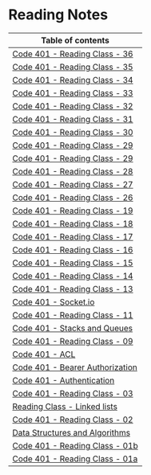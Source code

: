 # Reading Notes

|Table of contents                                      |
|-------------------------------------------------------|
|[Code 401 - Reading Class - 36](./Notes/Class-36.md) |
|[Code 401 - Reading Class - 35](./Notes/Class-35.md) |
|[Code 401 - Reading Class - 34](./Notes/Class-34.md) |
|[Code 401 - Reading Class - 33](./Notes/Class-33.md) |
|[Code 401 - Reading Class - 32](./Notes/Class-32.md) |
|[Code 401 - Reading Class - 31](./Notes/Class-31.md) |
|[Code 401 - Reading Class - 30](./Notes/Class-30.md) |
|[Code 401 - Reading Class - 29](./Notes/Class-29.md) |
|[Code 401 - Reading Class - 29](./Notes/Class-29.md) |
|[Code 401 - Reading Class - 28](./Notes/Class-28.md) |
|[Code 401 - Reading Class - 27](./Notes/Class-27.md) |
|[Code 401 - Reading Class - 26](./Notes/Class-26.md) |
|[Code 401 - Reading Class - 19](./Notes/Class-19.md) |
|[Code 401 - Reading Class - 18](./Notes/Class-18.md) |
|[Code 401 - Reading Class - 17](./Notes/Class-17.md) |
|[Code 401 - Reading Class - 16](./Notes/Class-16.md) |
|[Code 401 - Reading Class - 15](./Notes/trees/Class-15.md) |
|[Code 401 - Reading Class - 14](./Notes/Class-14.md) |
|[Code 401 - Reading Class - 13](./Notes/Class-13.md) |
|[Code 401 - Socket.io](./Notes/socketio.md) |
|[Code 401 - Reading Class - 11](./Notes/Class-11.md)|
|[Code 401 - Stacks and Queues](./Notes/stack-and-queues/stacks-and-queues.md)|
|[Code 401 - Reading Class - 09](./Notes/Class-09.md) |
|[Code 401 - ACL](./Notes/ACL.md) |
|[Code 401 - Bearer Authorization](./Notes/BearerAuthorization.md) |
|[Code 401 - Authentication](./Notes/Authentication.md) |
|[Code 401 - Reading Class - 03](./Notes/Class-03.md)   |
|[Reading Class - Linked lists](./Notes/Linked-lists.md)|
|[Code 401 - Reading Class - 02](./Notes/Class-02.md)   |
|[Data Structures and Algorithms](./Notes/DSA.md)       |
|[Code 401 - Reading Class - 01b](./Notes/Class-01b.md) |
|[Code 401 - Reading Class - 01a](./Notes/Class-01a.md) |
